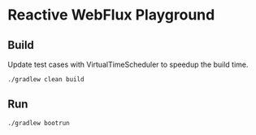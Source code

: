 # Reactive WebFlux Playground

## Build

Update test cases with VirtualTimeScheduler to speedup the build time.
```
./gradlew clean build 
```

## Run
```
./gradlew bootrun
```